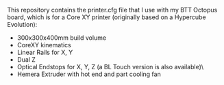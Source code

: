 This repository contains the printer.cfg file that I use with my BTT Octopus board, which is for a Core XY printer (originally based on a Hypercube Evolution):

- 300x300x400mm build volume
- CoreXY kinematics
- Linear Rails for X, Y
- Dual Z
- Optical Endstops for X, Y, Z (a BL Touch version is also available)\
- Hemera Extruder with hot end and part cooling fan



